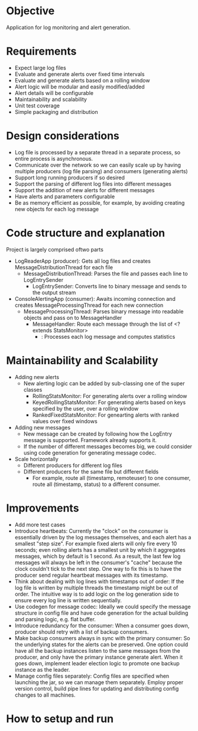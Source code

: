 # Objective
Application for log monitoring and alert generation.

# Requirements
- Expect large log files
- Evaluate and generate alerts over fixed time intervals
- Evaluate and generate alerts based on a rolling window
- Alert logic will be modular and easily modified/added
- Alert details will be configurable
- Maintainability and scalability
- Unit test coverage
- Simple packaging and distribution

# Design considerations
- Log file is processed by a separate thread in a separate process, so entire process is asynchronous.
- Communicate over the network so we can easily scale up by having multiple producers (log file parsing) and consumers (generating alerts)
- Support long running producers if so desired
- Support the parsing of different log files into different messages
- Support the addition of new alerts for different messages
- Have alerts and parameters configurable
- Be as memory efficient as possible, for example, by avoiding creating new objects for each log message

# Code structure and explanation
Project is largely comprised oftwo parts
- LogReaderApp (producer): Gets all log files and creates MessageDistributionThread for each file 
  - MessageDistributionThread: Parses the file and passes each line to LogEntrySender
    - LogEntrySender: Converts line to binary message and sends to the output stream
- ConsoleAlertingApp (consumer): Awaits incoming connection and creates MessageProcessingThread for each new connection
  - MessageProcessingThread: Parses binary message into readable objects and pass on to MessageHandler
    - MessageHandler: Route each message through the list of <? extends StatsMonitor>
      - <? extends StatsMonitor>: Processes each log message and computes statistics

# Maintainability and Scalability
- Adding new alerts
  - New alerting logic can be added by sub-classing one of the super classes
    - RollingStatsMonitor: For generating alerts over a rolling window
    - KeyedRollingStatsMonitor: For generating alerts based on keys specified by the user, over a rolling window
    - RankedFixedStatsMonitor: For genearting alerts with ranked values over fixed windows
- Adding new messages
  - New message can be created by following how the LogEntry message is supported. Framework already supports it.
  - If the number of different messages becomes big, we could consider using code generation for generating message codec.
- Scale horizontally
  - Different producers for different log files
  - Different producers for the same file but different fields
    - For example, route all (timestamp, remoteuser) to one consumer, route all (timestamp, status) to a different consumer.

# Improvements
- Add more test cases
- Introduce heartbeats: Currently the "clock" on the consumer is essentially driven by the log messages themselves, and each alert has a smallest "step size". For example fixed alerts will only fire every 10 seconds; even rolling alerts has a smallest unit by which it aggregates messages, which by default is 1 second. As a result, the last few log messages will always be left in the consumer's "cache" because the clock couldn't tick to the next step. One way to fix this is to have the producer send regular heartbeat messages with its timestamp.
- Think about dealing with log lines with timestamps out of order: If the log file is written by multiple threads the timestamp might be out of order. The intuitive way is to add logic on the log generation side to ensure every log line is written sequentially.
- Use codegen for message codec: Ideally we could specify the message structure in config file and have code generation for the actual building and parsing logic, e.g. flat buffer.
- Introduce redundancy for the consumer: When a consumer goes down, producer should retry with a list of backup consumers.
- Make backup consumers always in sync with the primary consumer: So the underlying states for the alerts can be preserved. One option could have all the backup instances listen to the same messages from the producer, and only have the primary instance generate alert. When it goes down, implement leader election logic to promote one backup instance as the leader.
- Manage config files separately: Config files are specified when launching the jar, so we can manage them separately. Employ proper version control, build pipe lines for updating and distributing config changes to all machines.

# How to setup and run
